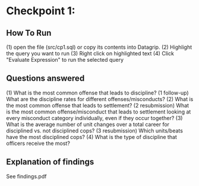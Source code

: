 # Checkpoint 1:

## How To Run

(1) open the file (src/cp1.sql) or copy its contents into Datagrip. 
(2) Highlight the query you want to run
(3) Right click on highlighted text
(4) Click "Evaluate Expression" to run the selected query

## Questions answered
(1) What is the most common offense that leads to discipline?
(1 follow-up) What are the discipline rates for different offenses/misconducts?
(2) What is the most common offense that leads to settlement?
(2 resubmission) What is the most common offense/misconduct that leads to settlement looking at every misconduct category individually, even if they occur together? 
(3) What is the average number of unit changes over a total career for disciplined vs. not disciplined cops?
(3 resubmission) Which units/beats have the most disciplined cops?
(4) What is the type of discipline that officers receive the most?

## Explanation of findings
See findings.pdf




